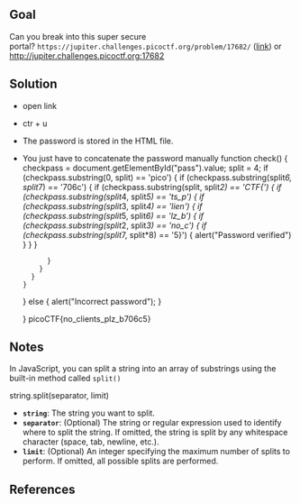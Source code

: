 
## Goal

Can you break into this super secure portal? `https://jupiter.challenges.picoctf.org/problem/17682/` ([link](https://jupiter.challenges.picoctf.org/problem/17682/)) or http://jupiter.challenges.picoctf.org:17682
## Solution
+ open link
+ ctr + u
+ The password is stored in the HTML file.
+ You just have to concatenate the password manually
function check() {
    checkpass = document.getElementById("pass").value;
    split = 4;
    if (checkpass.substring(0, split) == 'pico') {
      if (checkpass.substring(split*6, split*7) == '706c') {
        if (checkpass.substring(split, split*2) == 'CTF{') {
         if (checkpass.substring(split*4, split*5) == 'ts_p') {
          if (checkpass.substring(split*3, split*4) == 'lien') {
            if (checkpass.substring(split*5, split*6) == 'lz_b') {
              if (checkpass.substring(split*2, split*3) == 'no_c') {
                if (checkpass.substring(split*7, split*8) == '5}') {
                  alert("Password verified")
                  }
                }
              }
      
            }
          }
        }
      }
    }
    else {
      alert("Incorrect password");
    }
    
  }
picoCTF{no_clients_plz_b706c5}
## Notes

In JavaScript, you can split a string into an array of substrings using the built-in method called `split()`

string.split(separator, limit)

- **`string`**: The string you want to split.
- **`separator`**: (Optional) The string or regular expression used to identify where to split the string. If omitted, the string is split by any whitespace character (space, tab, newline, etc.).
- **`limit`**: (Optional) An integer specifying the maximum number of splits to perform. If omitted, all possible splits are performed.
## References